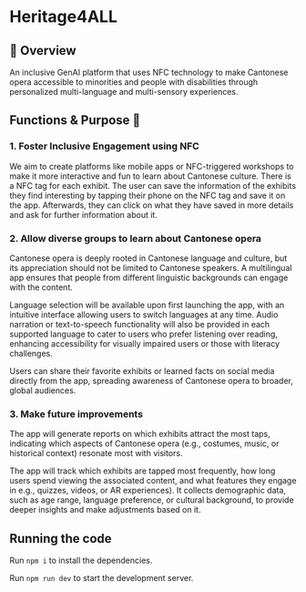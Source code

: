   # Heritage4ALL
  ## 🎯 Overview
  An inclusive GenAI platform that uses NFC technology to make Cantonese opera accessible to minorities and people with disabilities through personalized multi-language and multi-sensory experiences.

  ## Functions & Purpose 💫
  ### 1. Foster Inclusive Engagement using NFC
  We aim to create platforms like mobile apps or NFC-triggered workshops to make it more interactive and fun to learn about Cantonese culture. There is a NFC tag for each exhibit. The user can save the information of the exhibits they find interesting by tapping their phone on the NFC tag and save it on the app. Afterwards, they can click on what they have saved in more details and ask for further information about it. 
  ### 2. Allow diverse groups to learn about Cantonese opera 
Cantonese opera is deeply rooted in Cantonese language and culture, but its appreciation should not be limited to Cantonese speakers. A multilingual app ensures that people from different linguistic backgrounds can engage with the content.

Language selection will be available upon first launching the app, with an intuitive interface allowing users to switch languages at any time. Audio narration or text-to-speech functionality will also be provided in each supported language to cater to users who prefer listening over reading, enhancing accessibility for visually impaired users or those with literacy challenges. 

Users can share their favorite exhibits or learned facts on social media directly from the app, spreading awareness of Cantonese opera to broader, global audiences.
### 3. Make future improvements
The app will generate reports on which exhibits attract the most taps, indicating which aspects of Cantonese opera (e.g., costumes, music, or historical context) resonate most with visitors.

The app will track which exhibits are tapped most frequently, how long users spend viewing the associated content, and what features they engage in e.g., quizzes, videos, or AR experiences). It collects demographic data, such as age range, language preference, or cultural background, to provide deeper insights and make adjustments based on it. 

  
  ## Running the code

  Run `npm i` to install the dependencies.

  Run `npm run dev` to start the development server.
  
